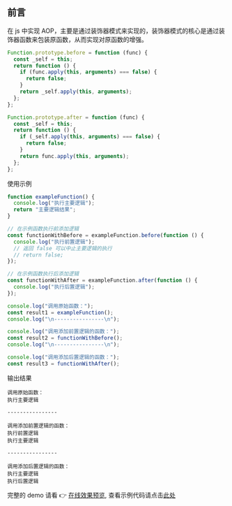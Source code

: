 ## 前言

在 js 中实现 AOP，主要是通过装饰器模式来实现的，装饰器模式的核心是通过装饰器函数来包装原函数，从而实现对原函数的增强。

```js
Function.prototype.before = function (func) {
  const _self = this;
  return function () {
    if (func.apply(this, arguments) === false) {
      return false;
    }
    return _self.apply(this, arguments);
  };
};

Function.prototype.after = function (func) {
  const _self = this;
  return function () {
    if (_self.apply(this, arguments) === false) {
      return false;
    }
    return func.apply(this, arguments);
  };
};
```

使用示例

```js
function exampleFunction() {
  console.log("执行主要逻辑");
  return "主要逻辑结果";
}

// 在示例函数执行前添加逻辑
const functionWithBefore = exampleFunction.before(function () {
  console.log("执行前置逻辑");
  // 返回 false 可以中止主要逻辑的执行
  // return false;
});

// 在示例函数执行后添加逻辑
const functionWithAfter = exampleFunction.after(function () {
  console.log("执行后置逻辑");
});

console.log("调用原始函数：");
const result1 = exampleFunction();
console.log("\n----------------\n");

console.log("调用添加前置逻辑的函数：");
const result2 = functionWithBefore();
console.log("\n----------------\n");

console.log("调用添加后置逻辑的函数：");
const result3 = functionWithAfter();
```

输出结果

```
调用原始函数：
执行主要逻辑

----------------

调用添加前置逻辑的函数：
执行前置逻辑
执行主要逻辑

----------------

调用添加后置逻辑的函数：
执行主要逻辑
执行后置逻辑
```

完整的 demo 请看 👉 [在线效果预览](https://chenxiaoyao6228.github.io/html-preview/?https://github.com/chenxiaoyao6228/fe-notes/blob/main/代码手写题/_demo/AOP/index.html), 查看示例代码请点击[此处](https://github.com/chenxiaoyao6228/fe-notes/blob/main/代码手写题/_demo/AOP/index.html)
